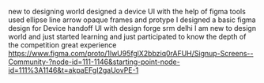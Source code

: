 new to designing world designed a device UI with the help of figma
tools used ellipse line arrow opaque frames and protype
I designed a basic figma design for Device handoff UI
 with design forge srm delhi I am new to design world and just started learning and just participated to know the depth of the competition
 great experience
https://www.figma.com/proto/1lwU95fglX2bbziq0rAFUH/Signup-Screens--Community-?node-id=111-1146&starting-point-node-id=111%3A1146&t=akpaEFgI2gaUovPE-1
